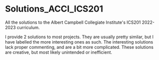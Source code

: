 # Solutions_ACCI_ICS201
All the solutions to the Albert Campbell Collegiate Institute's ICS201 2022-2023 curriculum.

I provide 2 solutions to most projects. They are usually pretty similar, but I have labelled the more interesting ones as such. The interesting solutions lack proper commenting, and are a bit more complicated. These solutions are creative, but most likely unintended or inefficient.
